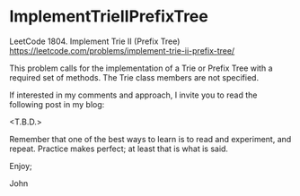 # ImplementTrieIIPrefixTree
LeetCode 1804. Implement Trie II (Prefix Tree)
https://leetcode.com/problems/implement-trie-ii-prefix-tree/

This problem calls for the implementation of a Trie or Prefix Tree
with a required set of methods. The Trie class members are not specified.

If interested in my comments and approach, I invite you to read the
following post in my blog:

<T.B.D.>

Remember that one of the best ways to learn is to read and experiment, 
and repeat. Practice makes perfect; at least that is what is said.

Enjoy;

John
